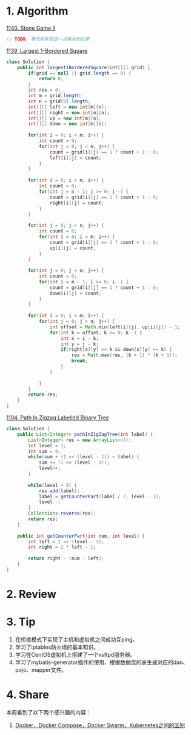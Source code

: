 # 1. Algorithm
[1140. Stone Game II](https://leetcode.com/problems/stone-game-ii/description/)
```java
// TODO: 等代码写简洁一点再补到这里
```

[1139. Largest 1-Bordered Square](https://leetcode.com/problems/largest-1-bordered-square/description/)
```java
class Solution {
    public int largest1BorderedSquare(int[][] grid) {
        if(grid == null || grid.length == 0) {
            return 0;
        }
        int res = 0;
        int m = grid.length;
        int n = grid[0].length;
        int[][] left = new int[m][n];
        int[][] right = new int[m][n];
        int[][] up = new int[m][n];
        int[][] down = new int[m][n];
        
        for(int i = 0; i < m; i++) {
            int count = 0;
            for(int j = 0; j < n; j++) {
                count = grid[i][j] == 1 ? count + 1 : 0;
                left[i][j] = count;
            }
        }
        
        for(int i = 0; i < m; i++) {
            int count = 0;
            for(int j = n - 1; j >= 0; j--) {
                count = grid[i][j] == 1 ? count + 1 : 0;
                right[i][j] = count;
            }
        }
        
        for(int j = 0; j < n; j++) {
            int count = 0;
            for(int i = 0; i < m; i++) {
                count = grid[i][j] == 1 ? count + 1 : 0;
                up[i][j] = count;
            }
        }
        
        for(int j = 0; j < n; j++) {
            int count = 0;
            for(int i = m - 1; i >= 0; i--) {
                count = grid[i][j] == 1 ? count + 1 : 0;
                down[i][j] = count;
            }
        }
        
        for(int i = 0; i < m; i++) {
            for(int j = 0; j < n; j++) {
                int offset = Math.min(left[i][j], up[i][j]) - 1;
                for(int k = offset; k >= 0; k--) {
                    int x = i - k;
                    int y = j - k;
                    if(right[x][y] >= k && down[x][y] >= k) {
                        res = Math.max(res, (k + 1) * (k + 1));
                        break;
                    }
                }
                
            }
        }
        return res;
    }
}


```

[1104. Path In Zigzag Labelled Binary Tree](https://leetcode.com/problems/path-in-zigzag-labelled-binary-tree/description/)
```java
class Solution {
    public List<Integer> pathInZigZagTree(int label) {
        List<Integer> res = new ArrayList<>();
        int level = 1;
        int sum = 0;
        while(sum + (1 << (level - 1)) < label) {
            sum += (1 << (level - 1));
            level++;
        }
        
        while(level > 0) {
            res.add(label);
            label = getCounterPart(label / 2, level - 1);
            level--;
        }
        Collections.reverse(res);
        return res;
    }
    
    public int getCounterPart(int num, int level) {
        int left = 1 << (level - 1);  
        int right = 2 * left - 1;  
        
        return right - (num - left);
    }
}
```

# 2. Review
  
# 3. Tip
  1. 在桥接模式下实现了主机和虚拟机之间成功互ping。
  1. 学习了iptables防火墙的基本知识。
  1. 学习在CentOS虚拟机上搭建了一个vsftpd服务器。
  1. 学习了mybatis-generator插件的使用，根据数据库的表生成对应的dao、pojo、mapper文件。


# 4. Share
本周看到了以下两个感兴趣的内容：
1. [Docker，Docker Compose，Docker Swarm，Kubernetes之间的区别](https://blog.csdn.net/notsaltedfish/article/details/80959913)


<!--了解一下通用mapper，mybatis plus，mybatis generator-->
